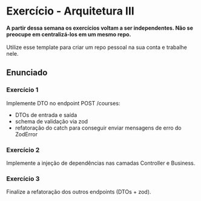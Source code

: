 # Exercício - Arquitetura III

<strong>A partir dessa semana os exercícios voltam a ser independentes. Não se preocupe em centralizá-los em um mesmo repo.</strong>
<br><br>
Utilize esse template para criar um repo pessoal na sua conta e trabalhe nele.

## Enunciado

### Exercício 1

Implemente DTO no endpoint POST /courses:
- DTOs de entrada e saída
- schema de validação via zod
- refatoração do catch para conseguir enviar mensagens de erro do ZodError

### Exercício 2

Implemente a injeção de dependências nas camadas Controller e Business.

### Exercício 3

Finalize a refatoração dos outros endpoints (DTOs + zod).
